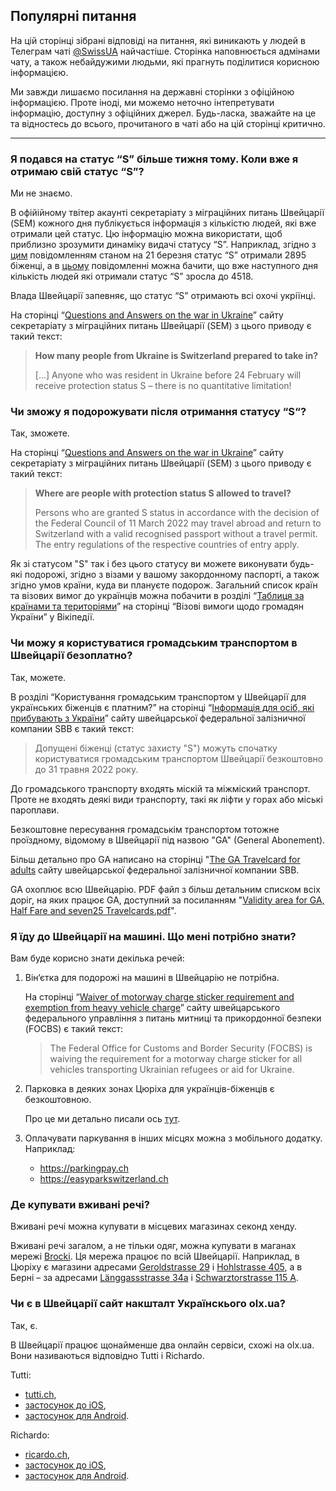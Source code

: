 ## Популярні питання

На цій сторінці зібрані відповіді на питання, які виникають у людей в Телеграм чаті [@SwissUA](https://t.me/SwissUA) найчастіше. Сторінка наповнюється адмінами чату, а також небайдужими людьми, які прагнуть поділитися корисною інформацією.

Ми завжди лишаємо посилання на державні сторінки з офіційною інформацією. Проте іноді, ми можемо неточно інтепретувати інформацію, доступну з офіційних джерел. Будь-ласка, зважайте на це та відностесь до всього, прочитаного в чаті або на цій сторінці критично.

---

### Я подався на статус “S” більше тижня тому. Коли вже я отримаю свій статус “S”?

Ми не знаємо.

В офійійному твітер акаунті секретаріату з міграційних питань Швейцарії (SEM) кожного дня публікується інформація з кількістю людей, які вже отримали цей статус. Цю інформацію можна використати, щоб приблизно зрозумити динаміку видачі статусу “S”. Наприклад, згідно з [цим](https://twitter.com/SEMIGRATION/status/1505870634018082820) повідомленням станом на 21 березня статус “S” отримали 2895 біженці, а в [цьому](https://twitter.com/SEMIGRATION/status/1506268170272886787) повідомленні можна бачити, що вже наступного дня кількість людей які отримали статус “S” зросла до 4518.

Влада Швейцарії запевняє, що статус “S” отримають всі охочі укріїнці.

На сторінці “[Questions and Answers on the war in Ukraine](https://www.sem.admin.ch/sem/en/home/sem/aktuell/ukraine-krieg.html)” сайту секретаріату з міграційних питань Швейцарії (SEM) з цього приводу є такий текст:

> **How many people from Ukraine is Switzerland prepared to take in?**
> 
> […] Anyone who was resident in Ukraine before 24 February will receive protection status S – there is no quantitative limitation! 

### Чи зможу я подорожувати після отримання статусу “S“?

Так, зможете.

На сторінці “[Questions and Answers on the war in Ukraine](https://www.sem.admin.ch/sem/en/home/sem/aktuell/ukraine-krieg.html)” сайту секретаріату з міграційних питань Швейцарії (SEM) з цього приводу є такий текст:

> **Where are people with protection status S allowed to travel?**
> 
> Persons who are granted S status in accordance with the decision of the Federal Council of 11 March 2022 may travel abroad and return to Switzerland with a valid recognised passport without a travel permit. The entry regulations of the respective countries of entry apply.

Як зі статусом "S" так і без цього статусу ви можете виконувати будь-які подорожі, згідно з візами у вашому закордонному паспорті, а також згідно умов країни, куда ви плануєте подорож. Загальний список країн та візових вимог до українців можна побачити в розділі “[Таблиця за країнами та територіями](https://uk.wikipedia.org/wiki/%D0%92%D1%96%D0%B7%D0%BE%D0%B2%D1%96_%D0%B2%D0%B8%D0%BC%D0%BE%D0%B3%D0%B8_%D1%89%D0%BE%D0%B4%D0%BE_%D0%B3%D1%80%D0%BE%D0%BC%D0%B0%D0%B4%D1%8F%D0%BD_%D0%A3%D0%BA%D1%80%D0%B0%D1%97%D0%BD%D0%B8#%D0%A2%D0%B0%D0%B1%D0%BB%D0%B8%D1%86%D1%8F_%D0%B7%D0%B0_%D0%BA%D1%80%D0%B0%D1%97%D0%BD%D0%B0%D0%BC%D0%B8_%D1%82%D0%B0_%D1%82%D0%B5%D1%80%D0%B8%D1%82%D0%BE%D1%80%D1%96%D1%8F%D0%BC%D0%B8)” на сторінці “Візові вимоги щодо громадян України” у Вікіпедії.

### Чи можу я користуватися громадським транспортом в Швейцарії безоплатно?

Так, можете.

В розділі “Kористування громадським транспортом у Швейцарії для українських біженців є платним?” на сторінці “[Інформація для осіб, які прибувають з України](https://news.sbb.ch/artikel/110690/information-for-passengers-from-ukraine-in-ukrainian)” сайту швейцарської федеральної залізничної компании SBB є такий текст:

> Допущені біженці (статус захисту "S") можуть спочатку користуватися громадським транспортом Швейцарії безкоштовно до 31 травня 2022 року.

До громадського транспорту входять міскій та міжміский транспорт. Проте не входять деякі види транспорту, такі як ліфти у горах або міські пароплави.

Безкоштовне пересування громадськім транспортом тотожне проїздному, відомому в Швейцарії під назвою "GA" (General Abonement).

Більш детально про GA написано на сторінці "[The GA Travelcard for adults](https://www.sbb.ch/en/travelcards-and-tickets/railpasses/ga/adults.html) сайту швейцарської федеральної залізничної компании SBB.

GA охоплює всю Швейцарію. PDF файл з більш детальним списком всіх доріг, на яких працює GA, доступний за посиланням "[Validity area for GA, Half Fare and seven25 Travelcards.pdf](https://www.sbb.ch/content/dam/sbb/de/pdf/abos-billette/abonnemente/ga/karte-geltungsbereich-ga-halbtax_en_barrierefrei.pdf.sbbdownload.pdf)".

### Я їду до Швейцарії на машині. Що мені потрібно знати?

Вам буде корисно знати декілька речей:

1. Він‘єтка для подорожі на машині в Швейцарію не потрібна.

    На сторінці “[Waiver of motorway charge sticker requirement and exemption from heavy vehicle charge](https://www.bazg.admin.ch/bazg/en/home/teaser-homepage/focus-teaser/zollinformationen-zur-ukraine/krieg-in-der-ukraine.html)” сайту швейцарського федерального управління з питань митниці та прикордонної безпеки (FOCBS) є такий текст:

    > The Federal Office for Customs and Border Security (FOCBS) is waiving the requirement for a motorway charge sticker for all vehicles transporting Ukrainian refugees or aid for Ukraine.

2. Парковка в деяких зонах Цюріха для українців-біженців є безкоштовною.

    Про це ми детально писали ось [тут](https://krly05.github.io/SwissUA/#%D0%BF%D0%B0%D1%80%D0%BA%D1%83%D0%B2%D0%B0%D0%BD%D0%BD%D1%8F).

3. Оплачувати паркування в інших місцях можна з мобільного додатку. Наприклад:

    * https://parkingpay.ch
    * https://easyparkswitzerland.ch

### Де купувати вживані речі?

Вживані речі можна купувати в місцевих магазинах секонд хенду.

Вживані речі загалом, а не тільки одяг, можна купувати в маганах мережі [Brocki](https://www.brocki.ch/de/). Ця мережа працює по всій Швейцарії. Наприклад, в Цюріху є магазини адресами [Geroldstrasse 29](https://goo.gl/maps/a1ruJzn1iUHFcDZT9) і [Hohlstrasse 405](https://goo.gl/maps/2q4cH5jaUa1uCgXx9), а в Берні – за адресами [Länggassstrasse 34a](https://g.page/broki_sidewaeg) і [Schwarztorstrasse 115 A](https://g.page/blaues-kreuz-brockishop).

### Чи є в Швейцарії сайт накшталт Українскього olx.ua?

Так, є.

В Швейцарії працює щонайменше два онлайн сервіси, схожі на olx.ua. Вони називаються відповідно Tutti і Richardo.

Tutti:

* [tutti.ch](https://www.tutti.ch),
* [застосунок до iOS](https://apps.apple.com/ch/app/tutti-ch-second-hand-shoppen/id541858017),
* [застосунок для Android](https://play.google.com/store/apps/details?id=ch.tutti).

Richardo:

* [ricardo.ch](https://www.ricardo.ch/),
* [застосунок до iOS](https://apps.apple.com/ch/app/ricardo-second-hand-shopping/id429185033),
* [застосунок для Android](https://play.google.com/store/apps/details?id=com.qxl.Client).
